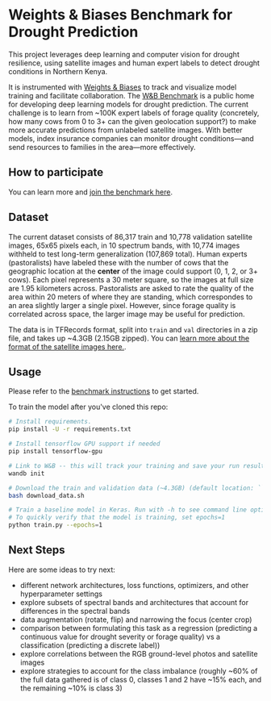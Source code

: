 # Weights & Biases Benchmark for Drought Prediction

This project leverages deep learning and computer vision for drought
resilience, using satellite images and human expert labels to
detect drought conditions in Northern Kenya.

It is instrumented with [Weights & Biases](https://www.wandb.com) to track and visualize model training and facilitate collaboration.
The [W&B Benchmark](https://app.wandb.ai/wandb/droughtwatch/benchmark) is a public home for developing deep learning
models for drought prediction. The current challenge is to learn from ~100K expert labels of forage quality (concretely, how many cows from
0 to 3+ can the given geolocation support?) to make more accurate predictions from unlabeled satellite images. With better models,
index insurance companies can monitor drought conditions&mdash;and send resources to families in the area&mdash;more effectively.

## How to participate

You can learn more and [join the benchmark here](https://app.wandb.ai/wandb/droughtwatch/benchmark).

## Dataset

The current dataset consists of 86,317 train and 10,778 validation satellite images, 65x65 pixels each, in 10 spectrum bands, with 10,774 images withheld to test long-term generalization (107,869 total). Human experts (pastoralists) have labeled these with the number of cows that the geographic location at the **center** of the image could support (0, 1, 2, or 3+ cows). Each pixel represents a 30 meter square, so the images at full size are 1.95 kilometers across. Pastoralists are asked to rate the quality of the area within 20 meters of where they are standing, which correspondes to an area slightly larger a single pixel. However, since forage quality is correlated across space, the larger image may be useful for prediction. 

The data is in TFRecords format, split into ``train`` and ``val`` directories in a zip file, and takes up ~4.3GB (2.15GB zipped). 
You can [learn more about the format of the satellite images here.](https://developers.google.com/earth-engine/datasets/catalog/LANDSAT_LC08_C01_T1_RT).

## Usage

Please refer to the [benchmark instructions](https://app.wandb.ai/wandb/droughtwatch/benchmark) to get started.

To train the model after you've cloned this repo:

```sh
# Install requirements.
pip install -U -r requirements.txt

# Install tensorflow GPU support if needed
pip install tensorflow-gpu

# Link to W&B -- this will track your training and save your run results.
wandb init

# Download the train and validation data (~4.3GB) (default location: ``data`` in the repo)
bash download_data.sh

# Train a baseline model in Keras. Run with -h to see command line options
# To quickly verify that the model is training, set epochs=1
python train.py --epochs=1
```

## Next Steps

Here are some ideas to try next:

* different network architectures, loss functions, optimizers, and other hyperparameter settings
* explore subsets of spectral bands and architectures that account for differences in the spectral bands
* data augmentation (rotate, flip) and narrowing the focus (center crop)
* comparison between formulating this task as a regression (predicting a continuous value for drought severity or forage quality) vs a classification (predicting a discrete label))
* explore correlations between the RGB ground-level photos and satellite images
* explore strategies to account for the class imbalance (roughly ~60% of the full data gathered is of class 0, classes 1 and 2 have ~15% each, and the remaining ~10% is class 3)
